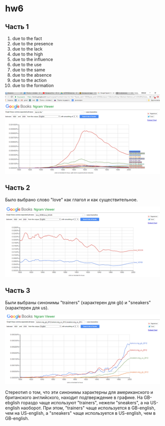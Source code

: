 # hw6
## Часть 1
1) due to the fact
2) due to the presence
3) due to the lack
4) due to the high
5) due to the influence
6) due to the use
7) due to the same
8) due to the absence
9) due to the action
10) due to the formation

![скрин запроса](https://github.com/lovelybanana/hw6/blob/master/part1.png)

## Часть 2
Было выбрано слово "love" как глагол и как существительное.

![скрин запроса](https://github.com/lovelybanana/hw6/blob/master/part2.png)

## Часть 3
Были выбраны синонимы "trainers" (характерен для gb) и "sneakers" (характерен для us).

![скрин запроса](https://github.com/lovelybanana/hw6/blob/master/part3.png)

Стереотип о том, что эти синонимы характерны для американского и британского английского, находит подтверждение в графике. На GB-ebglish гораздо чаще используют "trainers", нежели "sneakers", а на US-english наоборот. При этом, "trainers" чаще используется в GB-english, чем на US-english, а "sneakers" чаще используется в US-english, чем в GB-english.
